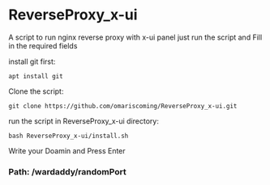 # ReverseProxy_x-ui
A script to run nginx reverse proxy with x-ui panel
just run the script and Fill in the required fields

install git first:
```
apt install git
```
Clone the script:
```
git clone https://github.com/omariscoming/ReverseProxy_x-ui.git
```
run the script in ReverseProxy_x-ui directory:
```
bash ReverseProxy_x-ui/install.sh
```
Write your Doamin and Press Enter


### Path: /wardaddy/randomPort

